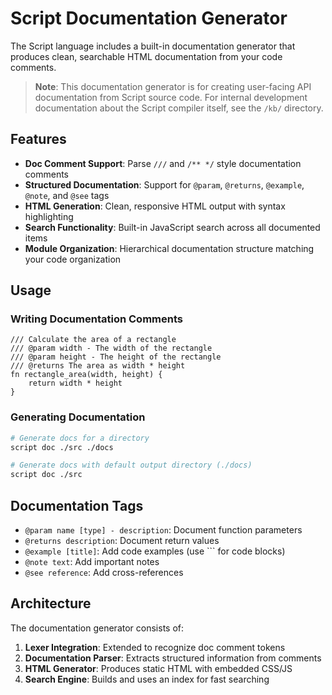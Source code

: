 # Script Documentation Generator

The Script language includes a built-in documentation generator that produces clean, searchable HTML documentation from your code comments.

> **Note**: This documentation generator is for creating user-facing API documentation from Script source code. For internal development documentation about the Script compiler itself, see the `/kb/` directory.

## Features

- **Doc Comment Support**: Parse `///` and `/** */` style documentation comments
- **Structured Documentation**: Support for `@param`, `@returns`, `@example`, `@note`, and `@see` tags
- **HTML Generation**: Clean, responsive HTML output with syntax highlighting
- **Search Functionality**: Built-in JavaScript search across all documented items
- **Module Organization**: Hierarchical documentation structure matching your code organization

## Usage

### Writing Documentation Comments

```script
/// Calculate the area of a rectangle
/// @param width - The width of the rectangle
/// @param height - The height of the rectangle  
/// @returns The area as width * height
fn rectangle_area(width, height) {
    return width * height
}
```

### Generating Documentation

```bash
# Generate docs for a directory
script doc ./src ./docs

# Generate docs with default output directory (./docs)
script doc ./src
```

## Documentation Tags

- `@param name [type] - description`: Document function parameters
- `@returns description`: Document return values
- `@example [title]`: Add code examples (use ``` for code blocks)
- `@note text`: Add important notes
- `@see reference`: Add cross-references

## Architecture

The documentation generator consists of:

1. **Lexer Integration**: Extended to recognize doc comment tokens
2. **Documentation Parser**: Extracts structured information from comments
3. **HTML Generator**: Produces static HTML with embedded CSS/JS
4. **Search Engine**: Builds and uses an index for fast searching